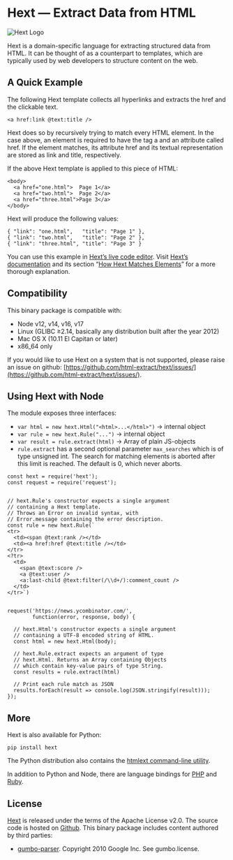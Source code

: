 # Hext — Extract Data from HTML

![Hext Logo](https://raw.githubusercontent.com/html-extract/html-extract.github.io/master/hext-logo-x100.png)

Hext is a domain-specific language for extracting structured data from HTML. It can be thought of as a counterpart to templates, which are typically used by web developers to structure content on the web.


## A Quick Example
The following Hext template collects all hyperlinks and extracts the href and the clickable text.
```
<a href:link @text:title />
```
Hext does so by recursively trying to match every HTML element. In the case above, an element is required to have the tag a and an attribute called href. If the element matches, its attribute href and its textual representation are stored as link and title, respectively.

If the above Hext template is applied to this piece of HTML:
```
<body>
  <a href="one.html">  Page 1</a>
  <a href="two.html">  Page 2</a>
  <a href="three.html">Page 3</a>
</body>
```
Hext will produce the following values:
```
{ "link": "one.html",   "title": "Page 1" },
{ "link": "two.html",   "title": "Page 2" },
{ "link": "three.html", "title": "Page 3" }
```
You can use this example in [Hext’s live code editor](https://hext.thomastrapp.com/#anchor-tryit-hext).
Visit [Hext’s documentation](https://hext.thomastrapp.com/documentation) and its section “[How Hext Matches Elements](https://hext.thomastrapp.com/documentation#matching-elements)” for a more thorough explanation.

## Compatibility

This binary package is compatible with:
* Node v12, v14, v16, v17
* Linux (GLIBC ≥2.14, basically any distribution built after the year 2012)
* Mac OS X (10.11 El Capitan or later)
* x86_64 only

If you would like to use Hext on a system that is not supported, please raise an issue on github: [https://github.com/html-extract/hext/issues/](https://github.com/html-extract/hext/issues/).


## Using Hext with Node

The module exposes three interfaces:
* `var html = new hext.Html("<html>...</html>")` -> internal object
* `var rule = new hext.Rule("...")` -> internal object
* `var result = rule.extract(html)` -> Array of plain JS-objects
* `rule.extract` has a second optional parameter `max_searches` which is of type unsigned int. The search for matching elements is aborted after this limit is reached. The default is 0, which never aborts.

```
const hext = require('hext');
const request = require('request');


// hext.Rule's constructor expects a single argument
// containing a Hext template.
// Throws an Error on invalid syntax, with
// Error.message containing the error description.
const rule = new hext.Rule(`
<tr>
  <td><span @text:rank /></td>
  <td><a href:href @text:title /></td>
</tr>
<?tr>
  <td>
    <span @text:score />
    <a @text:user />
    <a:last-child @text:filter(/\\d+/):comment_count />
  </td>
</tr>`)


request('https://news.ycombinator.com/',
        function(error, response, body) {

  // hext.Html's constructor expects a single argument
  // containing a UTF-8 encoded string of HTML.
  const html = new hext.Html(body);

  // hext.Rule.extract expects an argument of type
  // hext.Html. Returns an Array containing Objects
  // which contain key-value pairs of type String.
  const results = rule.extract(html)

  // Print each rule match as JSON
  results.forEach(result => console.log(JSON.stringify(result)));
});

```

## More

Hext is also available for Python:
```
pip install hext
```
The Python distribution also contains the [htmlext command-line utility](https://hext.thomastrapp.com/download#using-htmlext).

In addition to Python and Node, there are language bindings for [PHP](https://hext.thomastrapp.com/download#building-php-hext) and [Ruby](https://hext.thomastrapp.com/download#building-ruby-hext).


## License

[Hext](https://hext.thomastrapp.com/) is released under the terms of the Apache License v2.0. The source code is hosted on [Github](https://github.com/html-extract/hext.git).
This binary package includes content authored by third parties:
* [gumbo-parser](https://github.com/google/gumbo-parser). Copyright 2010 Google Inc. See gumbo.license.

